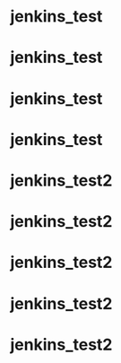 # jenkins_test
# jenkins_test
# jenkins_test
# jenkins_test
# jenkins_test2
# jenkins_test2
# jenkins_test2
# jenkins_test2
# jenkins_test2
